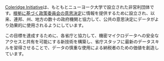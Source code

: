 [Coleridge Initiative](https://coleridgeinitiative.org/)は、もともとニューヨーク大学で設立された非営利団体です。[根拠に基づく政策委員会の意思決定](https://en.wikipedia.org/wiki/U.S._Commission_on_Evidence-Based_Policymaking)に情報を提供するために設立され、以来、連邦、州、地方の数十の政府機関と協力して、公共の意思決定にデータがより効果的に使用されるようにしています。

この目標を達成するために、各省庁と協力して、機密マイクロデータへの安全なアクセスと共有を可能にする新技術を構築し、省庁スタッフに最新のデータスキルを習得させることで、データの慎重な使用による納税者のための価値を創造しています。
